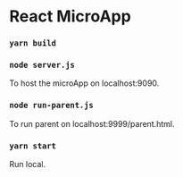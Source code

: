 # React MicroApp

### `yarn build`

### `node server.js`

To host the microApp on localhost:9090.

### `node run-parent.js`

To run parent on localhost:9999/parent.html.

### `yarn start`

Run local.
